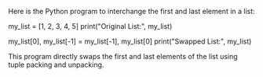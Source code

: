 Here is the Python program to interchange the first and last element in a list:

my_list = [1, 2, 3, 4, 5]
print("Original List:", my_list)

my_list[0], my_list[-1] = my_list[-1], my_list[0]
print("Swapped List:", my_list)

This program directly swaps the first and last elements of the list using tuple packing and unpacking.
